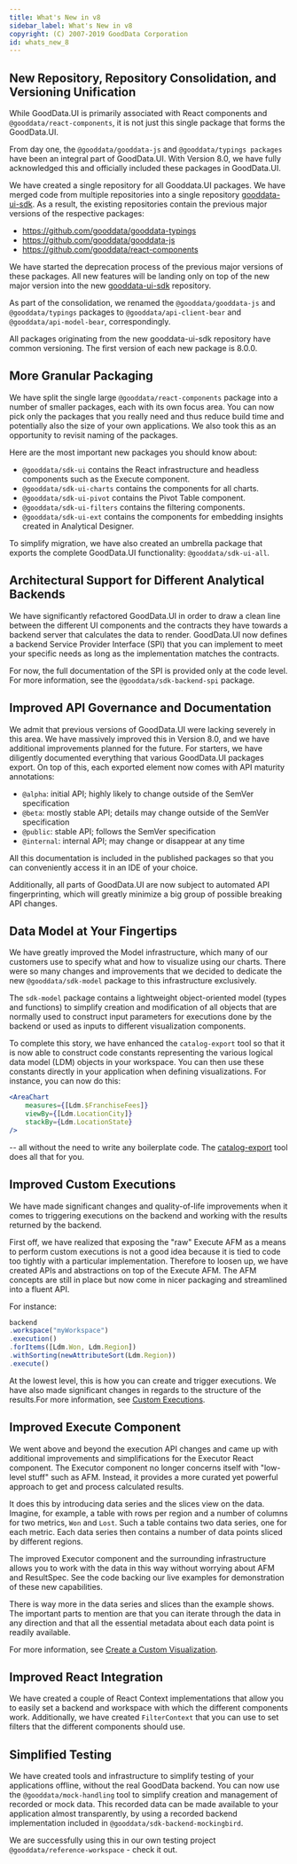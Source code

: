 ```yaml
---
title: What's New in v8
sidebar_label: What's New in v8
copyright: (C) 2007-2019 GoodData Corporation
id: whats_new_8
---
```


## New Repository, Repository Consolidation, and Versioning Unification

While GoodData.UI is primarily associated with React components and `@gooddata/react-components`, it is not just this 
single package that forms the GoodData.UI.

From day one, the `@gooddata/gooddata-js` and `@gooddata/typings packages` have been an integral part of GoodData.UI. 
With Version 8.0, we have fully acknowledged this and officially included these packages in GoodData.UI. 

We have created a single repository for all Gooddata.UI packages. We have merged code from multiple repositories 
into a single repository [gooddata-ui-sdk](https://github.com/gooddata/gooddata-ui-sdk). As a result, the existing repositories 
contain the previous major versions of the respective packages:

-  https://github.com/gooddata/gooddata-typings
-  https://github.com/gooddata/gooddata-js
-  https://github.com/gooddata/react-components

We have started the deprecation process of the previous major versions of these packages. All new features will be 
landing only on top of the new major version into the new [gooddata-ui-sdk](https://github.com/gooddata/gooddata-ui-sdk) repository.

As part of the consolidation, we renamed the `@gooddata/gooddata-js` and `@gooddata/typings` packages to 
`@gooddata/api-client-bear` and `@gooddata/api-model-bear`, correspondingly. 

All packages originating from the new gooddata-ui-sdk repository have common versioning. The first version 
of each new package is 8.0.0.

## More Granular Packaging

We have split the single large `@gooddata/react-components` package into a number of smaller packages, each with its 
own focus area. You can now pick only the packages that you really need and thus reduce build time and potentially 
also the size of your own applications. We also took this as an opportunity to revisit naming of the packages. 

Here are the most important new packages you should know about:

-  `@gooddata/sdk-ui` contains the React infrastructure and headless components such as the Execute component.
-  `@gooddata/sdk-ui-charts` contains the components for all charts.
-  `@gooddata/sdk-ui-pivot` contains the Pivot Table component.
-  `@gooddata/sdk-ui-filters` contains the filtering components.
-  `@gooddata/sdk-ui-ext` contains the components for embedding insights created in Analytical Designer.

To simplify migration, we have also created an umbrella package that exports the complete GoodData.UI 
functionality: `@gooddata/sdk-ui-all`.

## Architectural Support for Different Analytical Backends
We have significantly refactored GoodData.UI in order to draw a clean line between the different UI components and the 
contracts they have towards a backend server that calculates the data to render. GoodData.UI now defines a backend 
Service Provider Interface (SPI) that you can implement to meet your specific needs as long as the implementation 
matches the contracts. 

For now, the full documentation of the SPI is provided only at the code level. For more information, see 
the `@gooddata/sdk-backend-spi` package.

## Improved API Governance and Documentation
We admit that previous versions of GoodData.UI were lacking severely in this area. We have massively improved this 
in Version 8.0, and we have additional improvements planned for the future. For starters, we have diligently 
documented everything that various GoodData.UI packages export. On top of this, each exported element now comes 
with API maturity annotations:

-  `@alpha`: initial API; highly likely to change outside of the SemVer specification 
-  `@beta`: mostly stable API; details may change outside of the SemVer specification 
-  `@public`: stable API; follows the SemVer specification 
-  `@internal`: internal API; may change or disappear at any time 

All this documentation is included in the published packages so that you can conveniently access it in an IDE of your choice.

Additionally, all parts of GoodData.UI are now subject to automated API fingerprinting, which will greatly minimize a 
big group of possible breaking API changes.

## Data Model at Your Fingertips
We have greatly improved the Model infrastructure, which many of our customers use to specify what and 
how to visualize using our charts. There were so many changes and improvements that we decided to dedicate the 
new `@gooddata/sdk-model` package to this infrastructure exclusively. 

The `sdk-model` package contains a lightweight object-oriented model (types and functions) to simplify creation and 
modification of all objects that are normally used to construct input parameters for executions done by the backend or 
used as inputs to different visualization components.

To complete this story, we have enhanced the `catalog-export` tool so that it is now able to construct code constants 
representing the various logical data model (LDM) objects in your workspace. You can then use these constants directly in your application when defining visualizations. For instance, you can now do this:

```jsx
<AreaChart
	measures={[Ldm.$FranchiseFees]}
	viewBy={[Ldm.LocationCity]}
	stackBy={Ldm.LocationState}
/>
```

-- all without the need to write any boilerplate code. The [catalog-export](02_start__catalog_export.md) tool does all that for you.

## Improved Custom Executions
We have made significant changes and quality-of-life improvements when it comes to triggering executions on the 
backend and working with the results returned by the backend.

First off, we have realized that exposing the "raw" Execute AFM as a means to perform custom executions is not a 
good idea because it is tied to code too tightly with a particular implementation. Therefore to loosen up, we have 
created APIs and abstractions on top of the Execute AFM. The AFM concepts are still in place but now come in nicer 
packaging and streamlined into a fluent API.

For instance:

```javascript
backend
.workspace("myWorkspace")
.execution()
.forItems([Ldm.Won, Ldm.Region])
.withSorting(newAttributeSort(Ldm.Region))
.execute()
```

At the lowest level, this is how you can create and trigger executions. We have also made significant changes in 
regards to the structure of the results.For more information, see [Custom Executions](50_custom__execution.md).

## Improved Execute Component
We went above and beyond the execution API changes and came up with additional improvements and simplifications for 
the Executor React component. The Executor component no longer concerns itself with "low-level stuff" such as AFM. 
Instead, it provides a more curated yet powerful approach to get and process calculated results.

It does this by introducing data series and the slices view on the data. Imagine, for example, a table with rows per 
region and a number of columns for two metrics, `Won` and `Lost`. Such a table contains two data series, 
one for each metric. Each data series then contains a number of data points sliced by different regions.

The improved Executor component and the surrounding infrastructure allows you to work with the data in this way 
without worrying about AFM and ResultSpec. See the code backing our live examples for demonstration of these 
new capabilities.

There is way more in the data series and slices than the example shows. The important parts to mention are that you 
can iterate through the data in any direction and that all the essential metadata about each data point is 
readily available.

For more information, see [Create a Custom Visualization](50_custom__create_new_visualization.md).

## Improved React Integration
We have created a couple of React Context implementations that allow you to easily set a backend and workspace 
with which the different components work. Additionally, we have created `FilterContext` that you can use to set filters 
that the different components should use.

## Simplified Testing
We have created tools and infrastructure to simplify testing of your applications offline, without the real 
GoodData backend. You can now use the `@gooddata/mock-handling` tool to simplify creation and management of recorded or 
mock data. This recorded data can be made available to your application almost transparently, by using a recorded 
backend implementation included in `@gooddata/sdk-backend-mockingbird`.

We are successfully using this in our own testing project `@gooddata/reference-workspace` - check it out.
